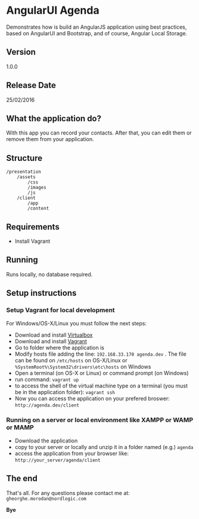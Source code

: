 # AngularUI Agenda
Demonstrates how is build an AngularJS application using best practices, based on AngularUI and Bootstrap, and of course, Angular Local Storage.

## Version
1.0.0

## Release Date
25/02/2016

## What the application do?
With this app you can record your contacts. After that, you can edit them or remove them from your application. 

## Structure
	/presentation
		/assets
			/css
			/images
			/js
		/client
			/app
			/content
	
## Requirements
- Install Vagrant

## Running
Runs locally, no database required.

## Setup instructions

### Setup Vagrant for local development
For Windows/OS-X/Linux you must follow the next steps:
 - Download and install [Virtualbox]
 - Download and install [Vagrant]
 - Go to folder where the application is
 - Modify hosts file adding the line:
```192.168.33.170 agenda.dev```
. The file can be found on ```/etc/hosts``` on OS-X/Linux or ```%SystemRoot%\System32\drivers\etc\hosts``` on Windows
 - Open a terminal (on OS-X or Linux) or command prompt (on Windows)
 - run command: ```vagrant up```
 - to access the shell of the virtual machine type on a terminal (you must be in the application folder): ```vagrant ssh```
 - Now you can access the application on your prefered broswer: ```http://agenda.dev/client ```

### Running on a server or local environment like XAMPP or WAMP or MAMP
 - Download the application
 - copy to your server or locally and unzip it in a folder named (e.g.) ```agenda```
 - access the application from your browser like: ```http://your_server/agenda/client```

## The end
That's all. For any questions please contact me at: ```gheorghe.morodan@nordlogic.com``` 

**Bye**

[//]: #
   [Virtualbox]: <http://virtualbox.org>
   [Vagrant]: <http://vagrantup.com>
